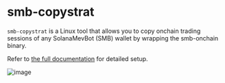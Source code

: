 # smb-copystrat

`smb-copystrat` is a Linux tool that allows you to copy onchain trading sessions of any SolanaMevBot (SMB) wallet by wrapping the smb-onchain binary.

Refer to [the full documentation](https://hweippy.gitbook.io/solanamevbot-copystrat) for detailed setup.

![image](https://github.com/user-attachments/assets/270e1067-c0cb-4fe1-a5c7-2a1a1c4ab441)
